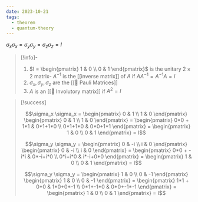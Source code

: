 ```yaml
---
date: 2023-10-21
tags:
  - theorem
  - quantum-theory
---
```

$\sigma_x \sigma_x = \sigma_y \sigma_y = \sigma_z \sigma_z = I$ 

>[!info]-
> 1. $I = \begin{pmatrix} 1 & 0 \\ 0 & 1 \end{pmatrix}$ is the unitary $2 \times 2$ matrix- $A^{-1}$ is the [[inverse matrix]] of $A$ if $AA^{-1} = A^{-1}A = I$ 
> 2. $\sigma_x, \sigma_y, \sigma_z$ are the [[📘 Pauli Matrices]]
> 3. $A$ is an [[📘 Involutory matrix]] if $A^2=I$

>[!success]
> 
> $$\sigma_x \sigma_x = \begin{pmatrix} 0 & 1 \\ 1 & 0 \end{pmatrix} \begin{pmatrix} 0 & 1 \\ 1 & 0 \end{pmatrix} = \begin{pmatrix} 0*0 + 1*1 & 0*1+1*0 \\ 0*1+1*0 & 0*0+1*1 \end{pmatrix} = \begin{pmatrix} 1 & 0 \\ 0 & 1 \end{pmatrix} = I$$
> 
> $$\sigma_y \sigma_y = \begin{pmatrix} 0 & -i \\ i & 0 \end{pmatrix} \begin{pmatrix} 0 & -i \\ i & 0 \end{pmatrix} = \begin{pmatrix} 0*0 + -i*i & 0*-i+i*0 \\ 0*i+i*0 & i*-i+0*0 \end{pmatrix} = \begin{pmatrix} 1 & 0 \\ 0 & 1 \end{pmatrix} = I$$
> 
> $$\sigma_y \sigma_y = \begin{pmatrix} 1 & 0 \\ 0 & -1 \end{pmatrix} \begin{pmatrix} 1 & 0 \\ 0 & -1 \end{pmatrix} = \begin{pmatrix} 1*1 + 0*0 & 1*0+0*-1 \\ 0*1+-1*0 & 0*0+-1*-1 \end{pmatrix} = \begin{pmatrix} 1 & 0 \\ 0 & 1 \end{pmatrix} = I$$
